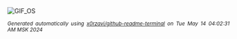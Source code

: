 <div align="justify">
<picture>
    <source media="(prefers-color-scheme: dark)" srcset="https://i.ibb.co/5cW9jyL/output-gif.gif">
    <source media="(prefers-color-scheme: light)" srcset="https://i.ibb.co/5cW9jyL/output-gif.gif">
    <img alt="GIF_OS" src="https://i.ibb.co/5cW9jyL/output-gif.gif">
</picture>

<sub><i>Generated automatically using [x0rzavi/github-readme-terminal](https://github.com/x0rzavi/github-readme-terminal) on Tue May 14 04:02:31 AM MSK 2024</i></sub>

</div>

<!-- Image deletion URL: https://ibb.co/HgD2Psq/fd125f3e51623ffde4a24dc84c5f9cfb -->